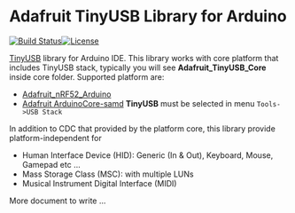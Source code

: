# Adafruit TinyUSB Library for Arduino

[![Build Status](https://travis-ci.com/adafruit/Adafruit_TinyUSB_Arduino.svg?branch=master)](https://travis-ci.com/adafruit/Adafruit_TinyUSB_Arduino)[![License](https://img.shields.io/badge/license-MIT-brightgreen.svg)](https://opensource.org/licenses/MIT)

[TinyUSB](https://github.com/hathach/tinyusb) library for Arduino IDE. This library works with core platform that includes TinyUSB stack, typically you will see **Adafruit_TinyUSB_Core** inside core folder. Supported platform are:

- [Adafruit_nRF52_Arduino](https://github.com/adafruit/Adafruit_nRF52_Arduino)
- [Adafruit ArduinoCore-samd](https://github.com/adafruit/ArduinoCore-samd) **TinyUSB** must be selected in menu `Tools->USB Stack`

In addition to CDC that provided by the platform core, this library provide platform-independent for

- Human Interface Device (HID): Generic (In & Out), Keyboard, Mouse, Gamepad etc ...
- Mass Storage Class (MSC): with multiple LUNs
- Musical Instrument Digital Interface (MIDI)

More document to write ... 
